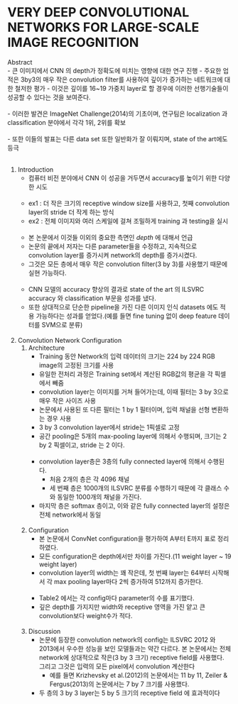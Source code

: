 # VERY DEEP CONVOLUTIONAL NETWORKS FOR LARGE-SCALE IMAGE RECOGNITION

Abstract<br>
    - 큰 이미지에서 CNN 의 depth가 정확도에 미치는 영향에 대한 연구 진행
    - 주요한 업적은 3by3의 매우 작은 convolution filter를 사용하여 깊이가 증가하는 네트워크에 대한 철저한 평가
    - 이것은 깊이를 16~19 가중치 layer로 할 경우에 이러한 선행기술들이 성공할 수 있다는 것을 보여준다.<br><br>
    - 이러한 발견은 ImageNet Challenge(2014)의 기초이며, 연구팀은 localization 과 classification 분야에서 각각 1위, 2위를 확보<br><br>
    - 또한 이들의 발표는 다른 data set 또한 일반화가 잘 이뤄지며, state of the art에도 등극
<br><br>
1. Introduction
    - 컴퓨터 비전 분야에서 CNN 이 성공을 거두면서 accuracy를 높이기 위한 다양한 시도<br><br>
    - ex1 : 더 작은 크기의 receptive window size를 사용하고, 첫째 convolution layer의 stride 더 작게 하는 방식
    - ex2 : 전체 이미지와 여러 스케일에 걸쳐 조밀하게 training 과 testing을 실시<br><br>
    - 본 논문에서 이것들 이외의 중요한 측면인 *depth* 에 대해서 언급
    - 논문의 끝에서 저자는 다른 parameter들을 수정하고, 지속적으로 convolution layer를 증가시켜 network의 depth를 증가시켰다.
    - 그것은 모든 층에서 매우 작은 convolution filter(3 by 3)를 사용했기 때문에 실현 가능하다.<br><br>
    - CNN 모델의 accuracy 향상의 결과로 state of the art 의 ILSVRC accuracy 와 classification 부문을 성과를 냈다.
    - 또한 상대적으로 단순한 pipeline을 가진 다른 이미지 인식 datasets 에도 적용 가능하다는 성과를 얻었다.(예를 들면 fine tuning 없이 deep feature 데이터를 SVM으로 분류)
<br><br>
1. Convolution Network Configuration
    1. Architecture
        - Training 동안 Network의 입력 데이터의 크기는 224 by 224 RGB image의 고정된 크기를 사용
        - 유일한 전처리 과정은 Training set에서 계산된 RGB값의 평균을 각 픽셀에서 빼줌
        - convolution layer는 이미지를 거쳐 들어가는데, 이때 필터는 3 by 3으로 매우 작은 사이즈 사용
        - 논문에서 사용된 또 다른 필터는 1 by 1 필터이며, 입력 채널을 선형 변환하는 경우 사용
        - 3 by 3 convolution layer에서 stride는 1픽셀로 고정
        - 공간 pooling은 5개의 max-pooling layer에 의해서 수행되며, 크기는 2 by 2 픽셀이고, stride 는 2 이다.<br><br>
        - convolution layer층은 3층의 fully connected layer에 의해서 수행된다.
            - 처음 2개의 층은 각 4096 채널
            - 세 번째 층은 1000개의 ILSVRC 분류를 수행하기 때문에 각 클래스 수와 동일한 1000개의 채널을 가진다.
        - 마지막 층은 softmax 층이고, 이와 같은 fully connected layer의 설정은 전체 network에서 동일<br><br>
    1. Configuration
        - 본 논문에서 ConvNet configuration을 평가하여 A부터 E까지 표로 정리하였다.
        - 모든 configuration은 depth에서만 차이를 가진다.(11 weight layer ~ 19 weight layer)
        - convolution layer의 width는 꽤 작은데, 첫 번째 layer는 64부터 시작해서 각 max pooling layer마다 2씩 증가하여 512까지 증가한다.<br><br>
        - Table2 에서는 각 config마다 parameter의 수를 표기했다.
        - 깊은 depth를 가지지만 width와 receptive 영역을 가진 얕고 큰 convolution보다 weight수가 적다.<br><br>
    1. Discussion
        - 논문에 등장한 convolution network의 config는 ILSVRC 2012 와 2013에서 우수한 성능을 보인 모델들과는 약간 다르다. 본 논문에서는 전체 network에 상대적으로 작은(3 by 3 크기) receptive field를 사용했다. 그리고 그것은 입력의 모든 pixel에서 convolution 계산한다
            - 예를 들면 Krizhevsky et al.(2012)의 논문에서는 11 by 11, Zeiler & Fergus(2013)의 논문에서는 7 by 7 크기를 사용했다.
        - 두 층의 3 by 3 layer는 5 by 5 크기의 receptive field 에 효과적이다
